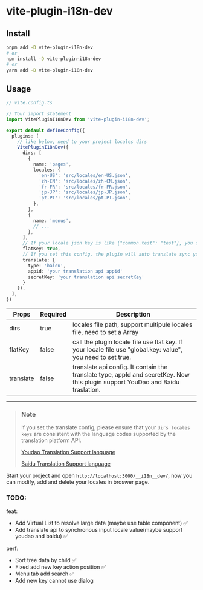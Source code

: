 # vite-plugin-i18n-dev

## Install

```bash
pnpm add -D vite-plugin-i18n-dev
# or
npm install -D vite-plugin-i18n-dev
# or
yarn add -D vite-plugin-i18n-dev
```

## Usage

```ts
// vite.config.ts

// Your import statement
import VitePluginI18nDev from 'vite-plugin-i18n-dev';

export default defineConfig({
  plugins: [
    // like below, need to your project locales dirs
    VitePluginI18nDev({
      dirs: [
        {
          name: 'pages',
          locales: {
            'en-US': 'src/locales/en-US.json',
            'zh-CN': 'src/locales/zh-CN.json',
            'fr-FR': 'src/locales/fr-FR.json',
            'jp-JP': 'src/locales/jp-JP.json',
            'pt-PT': 'src/locales/pt-PT.json',
          },
        },
        {
          name: 'menus',
          // ...
        },
      ],
      // If your locale json key is like {"common.test": "test"}, you should set flatKey is true
      flatKey: true,
      // If you set this config, the plugin will auto translate sync your change and create
      translate: {
        type: 'baidu',
        appid: 'your translation api appid'
        secretKey: 'your translation api secretKey'
      }
    }),
  ],
})

```
|  Props   | Required | Description  |
|  ----  | ----  | ----  |
| dirs  | true | locales file path, support multipule locales file, need to set a Array |
| flatKey  | false | call the plugin locale file use flat key. If your locale file use "global.key: value", you need to set true. |
|  translate  | false  | translate api config. It contain the translate type, appId and secretKey. Now this plugin support YouDao and Baidu traslation.  |
---

> ### Note
> If you set the translate config, please ensure that your `dirs locales keys` are consistent with the language codes supported by the translation platform API.
>
> [Youdao Translation Support language](https://ai.youdao.com/DOCSIRMA/html/trans/api/wbfy/index.html)
> 
> [Baidu Translation Support language](https://api.fanyi.baidu.com/doc/21)

Start your project and open `http://localhost:3000/__i18n__dev/`, now you can modify, add and delete your locales in broswer page.


### TODO:
feat: 
 - Add Virtual List to resolve large data (maybe use table component) ✅
 - Add translate api to synchronous input locale value(maybe support youdao and baidu) ✅
 
 perf:
 - Sort tree data by child ✅
 - Fixed add new key action position ✅
 - Menu tab add search ✅
 - Add new key cannot use dialog

